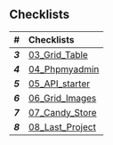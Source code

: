 ## Checklists
          

| #       | Checklists                                         |
| :------ | :------------------------------------------------- |
| ***3*** | [03_Grid_Table](../03_Grid_Table/checklist.md)     |
| ***4*** | [04_Phpmyadmin](../04_Phpmyadmin/checklist.md)     |
| ***5*** | [05_API_starter](../05_API_starter/checklist.md)   |
| ***6*** | [06_Grid_Images](../06_Grid_Images/checklist.md)   |
| ***7*** | [07_Candy_Store](../07_Candy_Store/checklist.md)   |
| ***8*** | [08_Last_Project](../08_Last_Project/checklist.md) |
